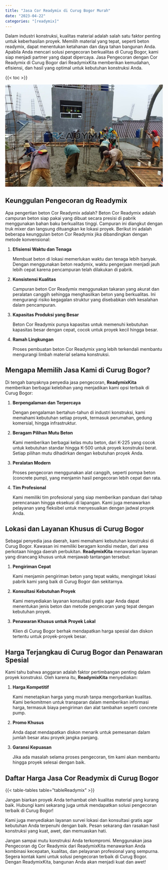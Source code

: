 ```yaml
---
title: "Jasa Cor Readymix di Curug Bogor Murah"
date: "2023-04-22"
categories: "[readymix]"
---
```


Dalam industri konstruksi, kualitas material adalah salah satu faktor penting untuk keberhasilan proyek. Memilih material yang tepat, seperti beton readymix, dapat menentukan ketahanan dan daya tahan bangunan Anda. Apabila Anda mencari solusi pengecoran berkualitas di Curug Bogor, kami siap menjadi partner yang dapat dipercaya. Jasa Pengecoran dengan Cor Readymix di Curug Bogor dari ReadymixKita memberikan kemudahan, efisiensi, dan hasil yang optimal untuk kebutuhan konstruksi Anda.

{{< toc >}}

![Jasa Cor Readymix di Curug Bogor Murah](/images/readymix/cor-readymix-13.jpg)

## Keunggulan Pengecoran dg Readymix

Apa pengertian beton Cor Readymix adalah? Beton Cor Readymix adalah campuran beton siap pakai yang dibuat secara presisi di pabrik menggunakan bahan baku berkualitas tinggi. Campuran ini diangkut dengan truk mixer dan langsung dituangkan ke lokasi proyek. Berikut ini adalah beberapa keunggulan beton Cor Readymix jika dibandingkan dengan metode konvensional:

1. **Efisiensi Waktu dan Tenaga**

   Membuat beton di lokasi memerlukan waktu dan tenaga lebih banyak. Dengan menggunakan beton readymix, waktu pengerjaan menjadi jauh lebih cepat karena pencampuran telah dilakukan di pabrik.

2. **Konsistensi Kualitas**

   Campuran beton Cor Readymix menggunakan takaran yang akurat dan peralatan canggih sehingga menghasilkan beton yang berkualitas. Ini mengurangi risiko kegagalan struktur yang disebabkan oleh kesalahan dalam pencampuran.

3. **Kapasitas Produksi yang Besar**

   Beton Cor Readymix punya kapasitas untuk memenuhi kebutuhan kapasitas besar dengan cepat, cocok untuk proyek kecil hingga besar.

4. **Ramah Lingkungan**

   Proses pembuatan beton Cor Readymix yang lebih terkendali membantu mengurangi limbah material selama konstruksi.

## Mengapa Memilih Jasa Kami di Curug Bogor?

Di tengah banyaknya penyedia jasa pengecoran, **ReadymixKita** memberikan berbagai kelebihan yang menjadikan kami opsi terbaik di Curug Bogor:

1. **Berpengalaman dan Terpercaya**

   Dengan pengalaman bertahun-tahun di industri konstruksi, kami memahami kebutuhan setiap proyek, termasuk perumahan, gedung komersial, hingga infrastruktur.

2. **Beragam Pilihan Mutu Beton**

   Kami memberikan berbagai kelas mutu beton, dari K-225 yang cocok untuk kebutuhan standar hingga K-500 untuk proyek konstruksi berat. Setiap pilihan mutu dihadirkan dengan kebutuhan proyek Anda.

3. **Peralatan Modern**

   Proses pengecoran menggunakan alat canggih, seperti pompa beton (concrete pump), yang menjamin hasil pengecoran lebih cepat dan rata.

4. **Tim Profesional**

   Kami memiliki tim profesional yang siap memberikan panduan dari tahap perencanaan hingga eksekusi di lapangan. Kami juga menawarkan pelayanan yang fleksibel untuk menyesuaikan dengan jadwal proyek Anda.

## Lokasi dan Layanan Khusus di Curug Bogor

Sebagai penyedia jasa daerah, kami memahami kebutuhan konstruksi di Curug Bogor. Kawasan ini memiliki beragam kondisi medan, dari area perkotaan hingga daerah perbukitan. **ReadymixKita** menawarkan layanan yang dirancang khusus untuk menjawab tantangan tersebut:

1. **Pengiriman Cepat**

   Kami menjamin pengiriman beton yang tepat waktu, mengingat lokasi pabrik kami yang baik di Curug Bogor dan sekitarnya.

2. **Konsultasi Kebutuhan Proyek**

   Kami menyediakan layanan konsultasi gratis agar Anda dapat menentukan jenis beton dan metode pengecoran yang tepat dengan kebutuhan proyek.

3. **Penawaran Khusus untuk Proyek Lokal**

   Klien di Curug Bogor berhak mendapatkan harga spesial dan diskon tertentu untuk proyek-proyek besar.

## Harga Terjangkau di Curug Bogor dan Penawaran Spesial

Kami tahu bahwa anggaran adalah faktor pertimbangan penting dalam proyek konstruksi. Oleh karena itu, **ReadymixKita** menyediakan:

1. **Harga Kompetitif**

   Kami menetapkan harga yang murah tanpa mengorbankan kualitas. Kami berkomitmen untuk transparan dalam memberikan informasi harga, termasuk biaya pengiriman dan alat tambahan seperti concrete pump.

2. **Promo Khusus**

   Anda dapat mendapatkan diskon menarik untuk pemesanan dalam jumlah besar atau proyek jangka panjang.

3. **Garansi Kepuasan**

   Jika ada masalah selama proses pengecoran, tim kami akan membantu hingga proyek selesai dengan baik.

## Daftar Harga Jasa Cor Readymix di Curug Bogor

{{< table-tables table="tableReadymix" >}}

Jangan biarkan proyek Anda terhambat oleh kualitas material yang kurang baik. Hubungi kami sekarang juga untuk mendapatkan solusi pengecoran terbaik di Curug Bogor!

Kami juga menyediakan layanan survei lokasi dan konsultasi gratis agar kebutuhan Anda terpenuhi dengan baik. Pesan sekarang dan rasakan hasil konstruksi yang kuat, awet, dan memuaskan hati.

Jangan sampai mutu konstruksi Anda terkompromi. Menggunakan jasa Pengecoran dg Cor Readymix dari ReadymixKita menawarkan Anda kombinasi kecepatan, kualitas, dan pelayanan profesional yang sempurna. Segera kontak kami untuk solusi pengecoran terbaik di Curug Bogor. Dengan ReadymixKita, bangunan Anda akan menjadi kuat dan awet!